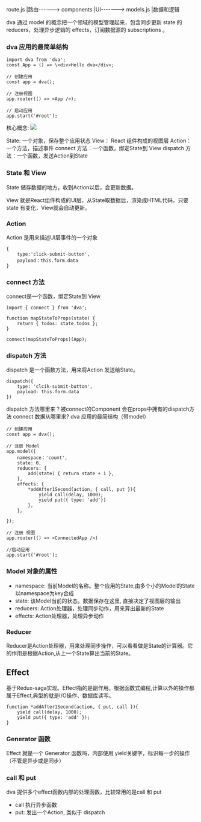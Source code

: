 route.js |路由------> components |UI-------> models.js |数据和逻辑

dva 通过 model 的概念把一个领域的模型管理起来，包含同步更新 state 的 reducers，处理异步逻辑的 effects，订阅数据源的 subscriptions 。

### dva 应用的最简单结构
```
import dva from 'dva';
const App = () => \<div>Hello dva</div>;

// 创建应用
const app = dva();

// 注册视图
app.router(() => <App />);

// 启动应用
app.start('#root');
```

核心概念:
<img src='https://zos.alipayobjects.com/rmsportal/hUFIivoOFjVmwNXjjfPE.png' />

State: 一个对象，保存整个应用状态
View： React 组件构成的视图层
Action：一个方法，描述事件
connect 方法：一个函数，绑定State到 View
dispatch 方法：一个函数，发送Action到State

### State 和 View
State 储存数据的地方，收到Action以后，会更新数据。

View 就是React组件构成的UI层，从State取数据后，渲染成HTML代码，只要state 有变化，View就会自动更新。
### Action
Action 是用来描述UI层事件的一个对象
```
{
    type:'click-submit-button',
    payload：this.form.data
}
```
### connect 方法
connect是一个函数，绑定State到 View
```
import { connect } from 'dva';

function mapStateToProps(state) {
    return { todos: state.todos };
}

connect(mapStateToProps)(App);
```
### dispatch 方法
dispatch 是一个函数方法，用来将Action 发送给State。
```
dispatch({
    type: 'clcik-submit-button',
    payload: this.form.data
})
```
dispatch 方法哪里来？被connect的Component 会在props中拥有的dispatch方法
connect 数据从哪里来?
dva 应用的最简结构（带model）
```
// 创建应用
const app = dva();

// 注册 Model
app.model({
    namespace：'count',
    state: 0,
    reducers: {
        add(state) { return state + 1 },
    },
    effects: {
        *addAfter1Second(action, { call, put }){
            yield call(delay, 1000);
            yield put({ type: 'add'})
        },
    },

});

// 注册 视图
app.router(() => <ConnectedApp />)

//启动应用
app.start('#root');

```

### Model 对象的属性
+ namespace: 当前Model的名称。整个应用的State,由多个小的Model的State以namespace为key合成
+ state: 该Model当前的状态。数据保存在这里, 直接决定了视图层的输出
+ reducers: Action处理器，处理同步动作，用来算出最新的State
+ effects: Action处理器，处理异步动作

### Reducer
Reducer是Action处理器，用来处理同步操作，可以看看做是State的计算器。它的作用是根据Action,从上一个State算出当前的State。

## Effect 
基于Redux-saga实现。Effect指的是副作用。根据函数式编程,计算以外的操作都属于Effect,典型的就是I/O操作、数据库读写。
```
function *addAfter1Second(action, { put, call }){
    yield call(delay, 1000);
    yield put({ type: 'add' });
}
```
### Generator 函数
Effect 就是一个 Generator 函数吗，内部使用 yield关键字，标识每一步的操作（不管是异步或是同步）

### call 和 put
dva 提供多个effect函数内部的处理函数，比较常用的是call 和 put
+ call 执行异步函数
+ put: 发出一个Action, 类似于 dispatch
<!-- TODO 2021-05-06 16:26:24 what dispatch -->


